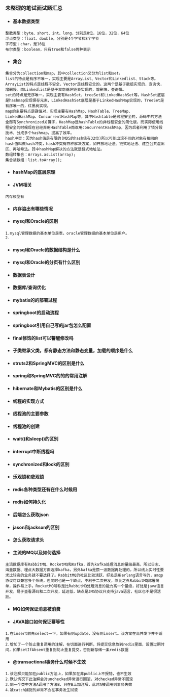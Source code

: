 ### 未整理的笔试面试题汇总

* #### 基本数据类型
```
整数类型：byte、short、int、long，分别是8位，16位，32位，64位
浮点类型：float、double，分别是4个字节和8个字节
字符型：char，是16位
布尔类型：boolean，只有true和false两种表示
```
* #### 集合
```
集合分为collection和map，其中collection又分为list和set。
list的特点是有序不唯一，实现主要是ArrayList、Vector和Linkedlist、Stack等。ArrayList的特点是线程不安全，Vector是线程安全的。这两个是基于数组实现的，查询快，增删慢。而Linkedlist是基于双向循环链表实现的，增删快，查询慢。
set的特点是无序唯一，实现主要有HashSet、treeSet和LinkedHashSet等。HashSet底层是hashmap实现保存元素，LinkedHashSet底层是基于LinkedHashMap实现的，TreeSet是有序唯一的，红黑树实现。
map的主要特点是键值对，实现主要有HashMap、HashTable、TreeMap、LinkedHashMap、ConcurrentHashMap等，其中Hashtable是线程安全的，源码中的方法全部有Synchronized关键字，HashMap是hashTable的非线程安全的简化版，而实际使用线程安全的时候现在已经弃用HashTable而改用concurrentHashMap，因为后者利用了锁分段技术，分成多个hashmap，提高了效率。
hash冲突：因为hash值是有限的(MD5的hash值有32位)所以可能出现不同的对象有相同的hash值叫做hash冲突，hash冲突有四种解决方案，如开放地址法、链式地址法、建立公共溢出区、再哈希法。其中hashMap解决的方法就是链式地址法。
数组转集合：Arrays.asList(array);
集合装数组：list.toArray();
```
* #### hashMap的底层原理
* #### JVM相关
```
内存模型有
```
* #### 内存溢出有哪些情况
* #### mysql和Oracle的区别
```
1.mysql管理数据的基本单位是表，oracle管理数据的基本单位是用户。
2.
```
* #### mysql和Oracle的数据结构是什么
* #### mysql和Oracle的分页有什么区别
* #### 数据表设计
* #### 数据库/查询优化
* #### mybatis的的部署过程
* #### springboot的启动流程
* #### springboot引用自己写的jar包怎么配置
* #### final修饰的list可以警醒修改吗
* #### 子类继承父类，都有静态方法和静态变量，加载的顺序是什么
* #### struts2和SpringMVC的区别是什么
* #### spring和SpringMVC的的的常用注解
* #### hibernate和Mybatis的区别是什么
* #### 线程的实现方式
* #### 线程池的主要参数
* #### 线程池的创建
* #### wait()和sleep()的区别
* #### interrupt中断线程吗
* #### synchronized和lock的区别
* #### 乐观锁和悲观锁
* #### redis各种类型还有在什么时候用
* #### redis如何持久化
* #### 后端怎么获取json
* #### jason和jackson的区别
* #### 怎么获取请求头
* #### 主流的MQ以及如何选择
```
主流数据库有RabbitMQ、RocketMQ和Kafka，首先kafka处理消息的量级最高，所以日志、海量数据、埋点大数据方面选择kafka，另外kafka是攒一波数据再处理的，所以线上实时性要求比较高的业务就不要选择了。RabbitMQ的社区比较活跃，好处是用erlang语言写的，amqp协议可以兼容多个系统，但同时也是一个缺点，不利于二次开发，除此之外RabbitMQ部署简单，操作易上手。RocketMQ号称是比RabbitMQ处理消息的能力高一个量级，好处是java语言开发，易于查看源码和二次开发，延迟低，缺点是JMS协议只支持java语言，社区也不是很活跃。
```
* #### MQ如何保证消息被消费
* #### JAVA接口如何保证幂等性
```
1.在insert前先select一下，如果有则update，没有则insert。该方案在高并发下并不适用
2.增加了一个防止重复调用的注解，在切面进行判断，将提交信息放到redis里面，设置过期时间，如果setIfAbsent重复则防止重复提交，否则新存储一条redis数据
```
* #### @transactional事务什么时候不生效
```
1.该注解只能加在public方法上，如果加在非public上不报错，也不生效
2.默认情况下此注解会对unchecked异常进行回滚，对checked异常不回滚
3.同一个类中方法A调用了方法B，只在B上加注解，此时A被调用则事务失效
4.被catch捕捉的异常不会在事务发生回滚
```
